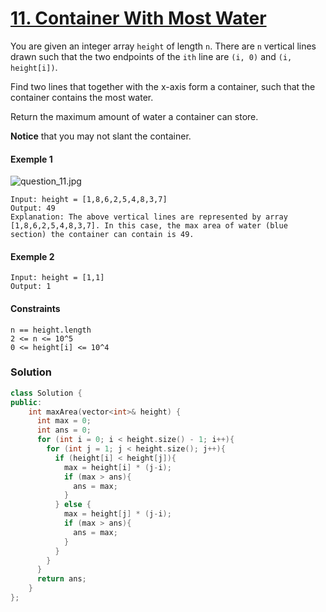 # [11. Container With Most Water](https://leetcode.com/problems/container-with-most-water/)

You are given an integer array `height` of length `n`. There are `n` vertical lines drawn such that the two endpoints of the `ith` line are `(i, 0)` and `(i, height[i])`.

Find two lines that together with the x-axis form a container, such that the container contains the most water.

Return the maximum amount of water a container can store.

**Notice** that you may not slant the container.

#### Exemple 1

![question_11.jpg](question_11.jpg)

```
Input: height = [1,8,6,2,5,4,8,3,7]
Output: 49
Explanation: The above vertical lines are represented by array [1,8,6,2,5,4,8,3,7]. In this case, the max area of water (blue section) the container can contain is 49.
```

#### Exemple 2

```
Input: height = [1,1]
Output: 1
```

#### Constraints

```
n == height.length
2 <= n <= 10^5
0 <= height[i] <= 10^4
```

### Solution

```cpp
class Solution {
public:
    int maxArea(vector<int>& height) {
      int max = 0;
      int ans = 0;
      for (int i = 0; i < height.size() - 1; i++){
        for (int j = 1; j < height.size(); j++){
          if (height[i] < height[j]){
            max = height[i] * (j-i);
            if (max > ans){
              ans = max;
            }
          } else {
            max = height[j] * (j-i);
            if (max > ans){
              ans = max;
            }
          }
        }
      }
      return ans;
    }
};
```
